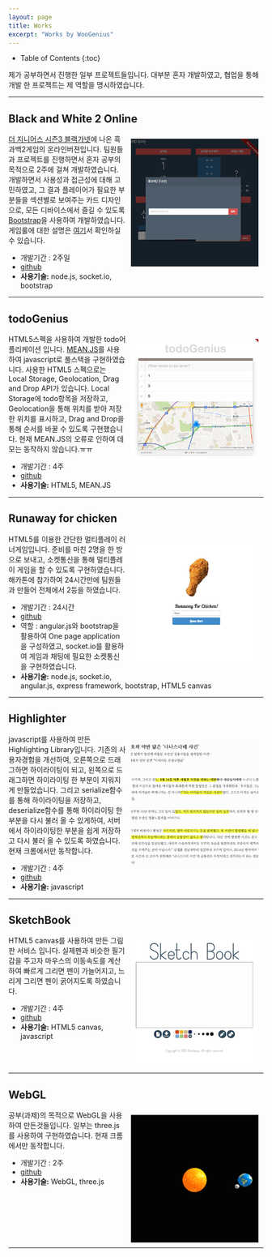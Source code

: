 ```yaml
---
layout: page
title: Works
excerpt: "Works by WooGenius"
---
```


* Table of Contents
{:toc}

제가 공부하면서 진행한 일부 프로젝트들입니다. 대부분 혼자 개발하였고, 협업을 통해 개발 한 프로젝트는 제 역할을 명시하였습니다.

---

## Black and White 2 Online

<img src="/images/works/bnw2.png" alt="image" style="float:right; width:50%; margin:10px;">

[더 지니어스 시즌3 블랙가넷](http://program.interest.me/tvn/thegenius3)에 나온 흑과백2게임의 온라인버젼입니다. 팀원들과 프로젝트를 진행하면서 혼자 공부의 목적으로 2주에 걸쳐 개발하였습니다. 개발하면서 사용성과 접근성에 대해 고민하였고, 그 결과 플레이어가 필요한 부분들을 섹션별로 보여주는 카드 디자인으로, 모든 디바이스에서 즐길 수 있도록 [Bootstrap](http://getbootstrap.com/)을 사용하여 개발하였습니다. 게임룰에 대한 설명은 [여기](http://www.youtube.com/watch?v=eb5cGFRrmsg)서 확인하실 수 있습니다.

* 개발기간 : 2주일
* [github](https://github.com/WooGenius/genius-game-bnw2)
* **사용기술:** node.js, socket.io, bootstrap

<hr style="clear:both;">

## todoGenius

<img src="/images/works/todoGenius.png" alt="image" style="float:right; width:50%; margin:10px;">

HTML5스펙을 사용하여 개발한 todo어플리케이션 입니다. [MEAN.JS](http://meanjs.org/)를 사용하여 javascript로 풀스택을 구현하였습니다. 사용한 HTML5 스펙으로는 Local Storage, Geolocation, Drag and Drop API가 있습니다. Local Storage에 todo항목을 저장하고, Geolocation을 통해 위치를 받아 저장한 위치를 표시하고, Drag and Drop을 통해 순서를 바꿀 수 있도록 구현했습니다. 현재 MEAN.JS의 오류로 인하여 데모는 동작하지 않습니다.ㅠㅠ

* 개발기간 : 4주
* [github](https://github.com/WooGenius/todoGenius)
* **사용기술:** HTML5, MEAN.JS

<hr style="clear:both;">

## Runaway for chicken

<img src="/images/works/rafc.png" alt="image" style="float:right; width:50%; margin:10px;">

HTML5를 이용한 간단한 멀티플레이 러너게임입니다. 준비를 마친 2명을 한 방으로 보내고, 소켓통신을 통해 멀티플레이 게임을 할 수 있도록 구현하였습니다. 해카톤에 참가하여 24시간만에 팀원들과 만들어 전체에서 2등을 하였습니다.

* 개발기간 : 24시간
* [github](https://github.com/WooGenius/runawayforchicken)
* 역할 : angular.js와 bootstrap을 활용하여 One page application을 구성하였고, socket.io를 활용하여 게임과 채팅에 필요한 소켓통신을 구현하였습니다.
* **사용기술:** node.js, socket.io, angular.js, express framework, bootstrap, HTML5 canvas

<hr style="clear:both;">


## Highlighter

<img src="/images/works/highlighter.png" alt="image" style="float:right; width:50%; margin:10px;">

javascript를 사용하여 만든 Highlighting Library입니다. 기존의 사용자경험을 개선하여, 오른쪽으로 드래그하면 하이라이팅이 되고, 왼쪽으로 드래그하면 하이라이팅 한 부분이 지워지게 만들었습니다. 그리고 serialize함수를 통해 하이라이팅을 저장하고, deserialize함수를 통해 하이라이팅 한 부분을 다시 불러 올 수 있게하여, 서버에서 하이라이팅한 부분을 쉽게 저장하고 다시 불러 올 수 있도록 하였습니다. 현재 크롬에서만 동작합니다.

* 개발기간 : 4주
* [github](https://github.com/WooGenius/HighlighterJs)
* **사용기술:** javascript

<hr style="clear:both;">

## SketchBook

<img src="/images/works/sketchbook.png" alt="image" style="float:right; width:50%; margin:10px;">

HTML5 canvas를 사용하여 만든 그림판 서비스 입니다. 실제펜과 비슷한 필기감을 주고자 마우스의 이동속도를 계산하여 빠르게 그리면 펜이 가늘어지고, 느리게 그리면 펜이 굵어지도록 하였습니다.

* 개발기간 : 4주
* [github](https://github.com/WooGenius/sketchbook)
* **사용기술:** HTML5 canvas, javascript

<hr style="clear:both;">

## WebGL

<img src="/images/works/webgl.png" alt="image" style="float:right; width:50%; margin:10px;">

공부(과제)의 목적으로 WebGL을 사용하여 만든것들입니다. 일부는 three.js를 사용하여 구현하였습니다. 현재 크롬에서만 동작합니다.

* 개발기간 : 2주
* [github](https://github.com/WooGenius/webgl-homework)
* **사용기술:** WebGL, three.js

<hr style="clear:both;">
